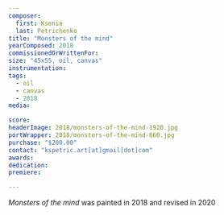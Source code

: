 ```yaml
---
composer:
  first: Ksenia
  last: Petrichenko
title: "Monsters of the mind"
yearComposed: 2018
commissionedOrWrittenFor:
size: "45x55, oil, canvas"
instrumentation:
tags:
  - oil
  - canvas
  - 2018
media:

score:
headerImage: 2018/monsters-of-the-mind-1920.jpg
portWrapper: 2018/monsters-of-the-mind-660.jpg
purchase: "$200.00"
contact: "kspetric.art[at]gmail[dot]com"
awards:
dedication:
premiere:

---
```

*Monsters of the mind* was painted in 2018 and revised in 2020
<br><Br>
